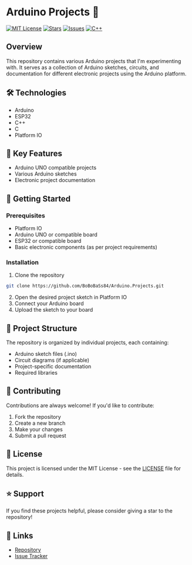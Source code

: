 # Arduino Projects 🤖

[![MIT License](https://img.shields.io/badge/License-MIT-green.svg)](https://choosealicense.com/licenses/mit/)
[![Stars](https://img.shields.io/github/stars/BoBoBaSs84/Arduino.Projects)](https://github.com/BoBoBaSs84/Arduino.Projects/stargazers)
[![Issues](https://img.shields.io/github/issues/BoBoBaSs84/Arduino.Projects)](https://github.com/BoBoBaSs84/Arduino.Projects/issues)
[![C++](https://img.shields.io/badge/Language-C%2B%2B-blue.svg)](https://github.com/BoBoBaSs84/Arduino.Projects/search?l=c%2B%2B)

## Overview

This repository contains various Arduino projects that I'm experimenting with. It serves as a collection of Arduino sketches, circuits, and documentation for different electronic projects using the Arduino platform.

## 🛠️ Technologies

- Arduino
- ESP32
- C++
- C
- Platform IO

## 🔑 Key Features

- Arduino UNO compatible projects
- Various Arduino sketches
- Electronic project documentation

## 🚀 Getting Started

### Prerequisites

- Platform IO
- Arduino UNO or compatible board
- ESP32 or compatible board
- Basic electronic components (as per project requirements)

### Installation

1. Clone the repository
```bash
git clone https://github.com/BoBoBaSs84/Arduino.Projects.git
```
2. Open the desired project sketch in Platform IO
3. Connect your Arduino board
4. Upload the sketch to your board

## 📝 Project Structure

The repository is organized by individual projects, each containing:
- Arduino sketch files (.ino)
- Circuit diagrams (if applicable)
- Project-specific documentation
- Required libraries

## 🤝 Contributing

Contributions are always welcome! If you'd like to contribute:

1. Fork the repository
2. Create a new branch
3. Make your changes
4. Submit a pull request

## 📄 License

This project is licensed under the MIT License - see the [LICENSE](LICENSE) file for details.

## ⭐ Support

If you find these projects helpful, please consider giving a star to the repository!

## 🔗 Links

- [Repository](https://github.com/BoBoBaSs84/Arduino.Projects)
- [Issue Tracker](https://github.com/BoBoBaSs84/Arduino.Projects/issues)
